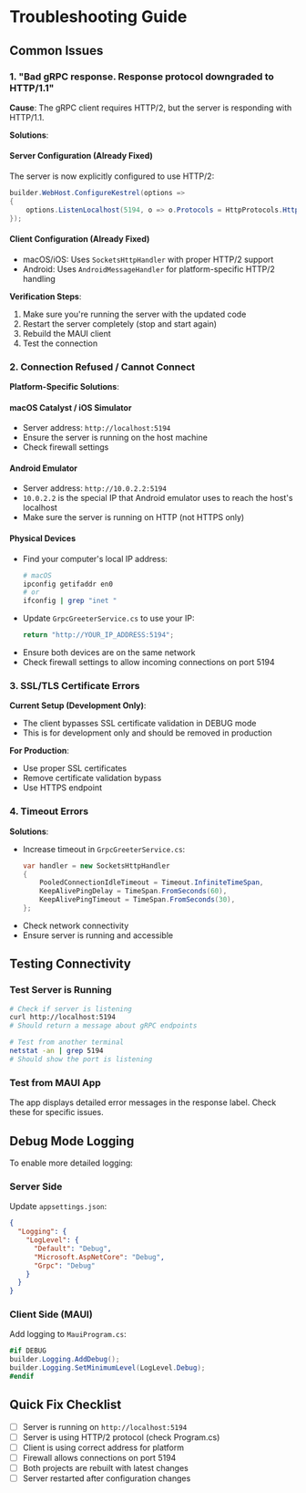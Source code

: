 # Troubleshooting Guide

## Common Issues

### 1. "Bad gRPC response. Response protocol downgraded to HTTP/1.1"

**Cause**: The gRPC client requires HTTP/2, but the server is responding with HTTP/1.1.

**Solutions**:

#### Server Configuration (Already Fixed)
The server is now explicitly configured to use HTTP/2:
```csharp
builder.WebHost.ConfigureKestrel(options =>
{
    options.ListenLocalhost(5194, o => o.Protocols = HttpProtocols.Http2);
});
```

#### Client Configuration (Already Fixed)
- macOS/iOS: Uses `SocketsHttpHandler` with proper HTTP/2 support
- Android: Uses `AndroidMessageHandler` for platform-specific HTTP/2 handling

**Verification Steps**:
1. Make sure you're running the server with the updated code
2. Restart the server completely (stop and start again)
3. Rebuild the MAUI client
4. Test the connection

### 2. Connection Refused / Cannot Connect

**Platform-Specific Solutions**:

#### macOS Catalyst / iOS Simulator
- Server address: `http://localhost:5194`
- Ensure the server is running on the host machine
- Check firewall settings

#### Android Emulator
- Server address: `http://10.0.2.2:5194`
- `10.0.2.2` is the special IP that Android emulator uses to reach the host's localhost
- Make sure the server is running on HTTP (not HTTPS only)

#### Physical Devices
- Find your computer's local IP address:
  ```bash
  # macOS
  ipconfig getifaddr en0
  # or
  ifconfig | grep "inet "
  ```
- Update `GrpcGreeterService.cs` to use your IP:
  ```csharp
  return "http://YOUR_IP_ADDRESS:5194";
  ```
- Ensure both devices are on the same network
- Check firewall settings to allow incoming connections on port 5194

### 3. SSL/TLS Certificate Errors

**Current Setup (Development Only)**:
- The client bypasses SSL certificate validation in DEBUG mode
- This is for development only and should be removed in production

**For Production**:
- Use proper SSL certificates
- Remove certificate validation bypass
- Use HTTPS endpoint

### 4. Timeout Errors

**Solutions**:
- Increase timeout in `GrpcGreeterService.cs`:
  ```csharp
  var handler = new SocketsHttpHandler
  {
      PooledConnectionIdleTimeout = Timeout.InfiniteTimeSpan,
      KeepAlivePingDelay = TimeSpan.FromSeconds(60),
      KeepAlivePingTimeout = TimeSpan.FromSeconds(30),
  };
  ```
- Check network connectivity
- Ensure server is running and accessible

## Testing Connectivity

### Test Server is Running
```bash
# Check if server is listening
curl http://localhost:5194
# Should return a message about gRPC endpoints

# Test from another terminal
netstat -an | grep 5194
# Should show the port is listening
```

### Test from MAUI App
The app displays detailed error messages in the response label. Check these for specific issues.

## Debug Mode Logging

To enable more detailed logging:

### Server Side
Update `appsettings.json`:
```json
{
  "Logging": {
    "LogLevel": {
      "Default": "Debug",
      "Microsoft.AspNetCore": "Debug",
      "Grpc": "Debug"
    }
  }
}
```

### Client Side (MAUI)
Add logging to `MauiProgram.cs`:
```csharp
#if DEBUG
builder.Logging.AddDebug();
builder.Logging.SetMinimumLevel(LogLevel.Debug);
#endif
```

## Quick Fix Checklist

- [ ] Server is running on `http://localhost:5194`
- [ ] Server is using HTTP/2 protocol (check Program.cs)
- [ ] Client is using correct address for platform
- [ ] Firewall allows connections on port 5194
- [ ] Both projects are rebuilt with latest changes
- [ ] Server restarted after configuration changes
